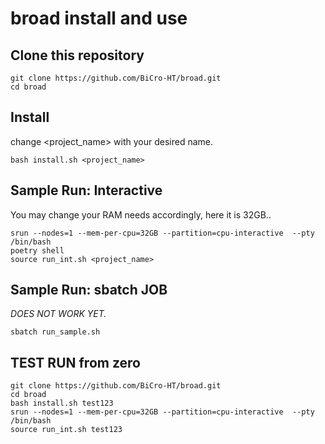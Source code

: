# broad install and use

## Clone this repository

```shell
git clone https://github.com/BiCro-HT/broad.git
cd broad
```

## Install

change <project_name> with your desired name.

```shell
bash install.sh <project_name>
```

## Sample Run: Interactive

You may change your RAM needs accordingly, here it is 32GB..

```shell
srun --nodes=1 --mem-per-cpu=32GB --partition=cpu-interactive  --pty /bin/bash
poetry shell
source run_int.sh <project_name>
```

## Sample Run: sbatch JOB

*DOES NOT WORK YET.*

```shell
sbatch run_sample.sh
```

## TEST RUN from zero

```shell
git clone https://github.com/BiCro-HT/broad.git
cd broad
bash install.sh test123
srun --nodes=1 --mem-per-cpu=32GB --partition=cpu-interactive  --pty /bin/bash
source run_int.sh test123
```
